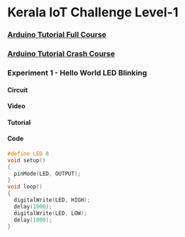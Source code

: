 # Kerala IoT Challenge Level-1

### [**Arduino Tutorial Full Course**](https://youtube.com/playlist?list=PLqN-fAjatOhIxiOwHaPqVcskxGkPgwnWW)
### [**Arduino Tutorial Crash Course**](https://youtube.com/playlist?list=PLqN-fAjatOhIiUwQGeQlP8OW84j9I8kjb)

### Experiment 1 - Hello World LED Blinking

#### Circuit

#### Video

#### Tutorial 

#### Code
```ino
#define LED 8
void setup() 
{ 
  pinMode(LED, OUTPUT);
} 
void loop() 
{
  digitalWrite(LED, HIGH);
  delay(1000);
  digitalWrite(LED, LOW);
  delay(1000);
}
```


